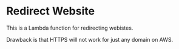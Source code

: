 # Redirect Website

This is a Lambda function for redirecting webistes.

Drawback is that HTTPS will not work for just any domain on AWS.
